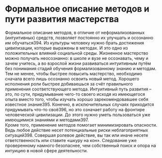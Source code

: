 # Формальное описание методов и пути развития мастерства

Формальное описание методов, в отличие от неформализованных (интуитивных) средств, позволяет постоянно их улучшать и осознанно им обучаться394. Из культуры человеку нужно брать достижения цивилизации, которые выражены в методах. И это одно из положительных влияний социальной среды. Жизненное мастерство можно получать неосознанно: в школе и вузе не осознавать, чему и зачем учитесь, а во взрослой жизни развиваться интуитивным путём без понимания стадий обучения формализованному знанию и методам. Тем не менее, чтобы быстрее повысить мастерство, необходимо сначала всего лишь осознанно освоить новый метод. Хорошего исполнения роли быстрее добиваешься за счёт правильного применения соответствующего метода.
Интуитивный путь развития – это, по сути, придумывание чего-то своего исходя из имеющегося опыта вместо того, чтобы изучать хорошо зарекомендовавшее себя известное знание395. Конечно, в исключительных случаях приходится придумывать что-то своё396, но это означает работу на фронтире человеческой цивилизации. До этого нужно уметь пользоваться уже имеющимися знаниями и методами397.  
Кроме того, применение методов помогает минимизировать опасности. Ведь любое действие несет потенциальные риски неблагоприятных ситуаций398. Совершая ролевое действие, вы так или иначе несете ответственность или ставите «шкуру на кон». Следование уже проверенному намного безопаснее, чем собственный поиск и опора на интуицию в новой сфере деятельности.
